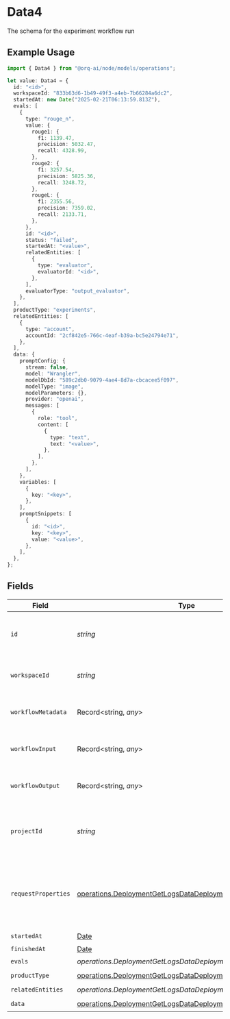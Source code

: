 # Data4

The schema for the experiment workflow run

## Example Usage

```typescript
import { Data4 } from "@orq-ai/node/models/operations";

let value: Data4 = {
  id: "<id>",
  workspaceId: "833b63d6-1b49-49f3-a4eb-7b66284a6dc2",
  startedAt: new Date("2025-02-21T06:13:59.813Z"),
  evals: [
    {
      type: "rouge_n",
      value: {
        rouge1: {
          f1: 1139.47,
          precision: 5032.47,
          recall: 4328.99,
        },
        rouge2: {
          f1: 3257.54,
          precision: 5825.36,
          recall: 3248.72,
        },
        rougeL: {
          f1: 2355.56,
          precision: 7359.02,
          recall: 2133.71,
        },
      },
      id: "<id>",
      status: "failed",
      startedAt: "<value>",
      relatedEntities: [
        {
          type: "evaluator",
          evaluatorId: "<id>",
        },
      ],
      evaluatorType: "output_evaluator",
    },
  ],
  productType: "experiments",
  relatedEntities: [
    {
      type: "account",
      accountId: "2cf842e5-766c-4eaf-b39a-bc5e24794e71",
    },
  ],
  data: {
    promptConfig: {
      stream: false,
      model: "Wrangler",
      modelDbId: "589c2db0-9079-4ae4-8d7a-cbcacee5f097",
      modelType: "image",
      modelParameters: {},
      provider: "openai",
      messages: [
        {
          role: "tool",
          content: [
            {
              type: "text",
              text: "<value>",
            },
          ],
        },
      ],
    },
    variables: [
      {
        key: "<key>",
      },
    ],
    promptSnippets: [
      {
        id: "<id>",
        key: "<key>",
        value: "<value>",
      },
    ],
  },
};
```

## Fields

| Field                                                                                                                                        | Type                                                                                                                                         | Required                                                                                                                                     | Description                                                                                                                                  |
| -------------------------------------------------------------------------------------------------------------------------------------------- | -------------------------------------------------------------------------------------------------------------------------------------------- | -------------------------------------------------------------------------------------------------------------------------------------------- | -------------------------------------------------------------------------------------------------------------------------------------------- |
| `id`                                                                                                                                         | *string*                                                                                                                                     | :heavy_check_mark:                                                                                                                           | The unique identifier for the workflow run                                                                                                   |
| `workspaceId`                                                                                                                                | *string*                                                                                                                                     | :heavy_check_mark:                                                                                                                           | The unique identifier for the workspace                                                                                                      |
| `workflowMetadata`                                                                                                                           | Record<string, *any*>                                                                                                                        | :heavy_minus_sign:                                                                                                                           | Metadata for the workflow run                                                                                                                |
| `workflowInput`                                                                                                                              | Record<string, *any*>                                                                                                                        | :heavy_minus_sign:                                                                                                                           | Input for the workflow run                                                                                                                   |
| `workflowOutput`                                                                                                                             | Record<string, *any*>                                                                                                                        | :heavy_minus_sign:                                                                                                                           | Output for the workflow run                                                                                                                  |
| `projectId`                                                                                                                                  | *string*                                                                                                                                     | :heavy_minus_sign:                                                                                                                           | The optional project_id for the entity of the event                                                                                          |
| `requestProperties`                                                                                                                          | [operations.DeploymentGetLogsDataDeploymentsRequestProperties](../../models/operations/deploymentgetlogsdatadeploymentsrequestproperties.md) | :heavy_minus_sign:                                                                                                                           | An optional field that is filled if the workflow was triggered by an HTTP request                                                            |
| `startedAt`                                                                                                                                  | [Date](https://developer.mozilla.org/en-US/docs/Web/JavaScript/Reference/Global_Objects/Date)                                                | :heavy_check_mark:                                                                                                                           | N/A                                                                                                                                          |
| `finishedAt`                                                                                                                                 | [Date](https://developer.mozilla.org/en-US/docs/Web/JavaScript/Reference/Global_Objects/Date)                                                | :heavy_minus_sign:                                                                                                                           | N/A                                                                                                                                          |
| `evals`                                                                                                                                      | *operations.DeploymentGetLogsDataDeploymentsEvals*[]                                                                                         | :heavy_check_mark:                                                                                                                           | N/A                                                                                                                                          |
| `productType`                                                                                                                                | [operations.DeploymentGetLogsDataDeploymentsProductType](../../models/operations/deploymentgetlogsdatadeploymentsproducttype.md)             | :heavy_check_mark:                                                                                                                           | N/A                                                                                                                                          |
| `relatedEntities`                                                                                                                            | *operations.DeploymentGetLogsDataDeploymentsRelatedEntities*[]                                                                               | :heavy_check_mark:                                                                                                                           | N/A                                                                                                                                          |
| `data`                                                                                                                                       | [operations.DeploymentGetLogsDataDeploymentsResponseData](../../models/operations/deploymentgetlogsdatadeploymentsresponsedata.md)           | :heavy_check_mark:                                                                                                                           | N/A                                                                                                                                          |